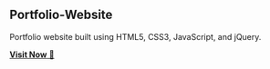 ## Portfolio-Website
Portfolio website built using HTML5, CSS3, JavaScript, and jQuery.

<a href="https://yoloxsta.github.io/Portfolio-Yoloxsta/" target="_blank">**Visit Now** 🚀</a>

